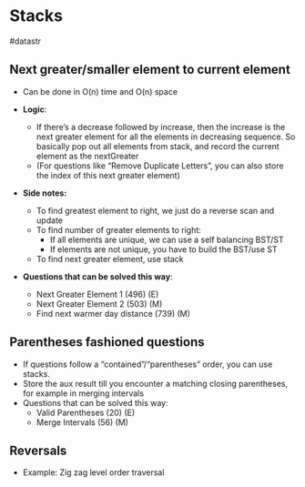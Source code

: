 # Stacks	
#datastr


## Next greater/smaller element to current element
* Can be done in O(n) time and O(n) space
* **Logic**: 
	* If there’s a decrease followed by increase, then the increase is the next greater element for all the elements in decreasing sequence. So basically pop out all elements from stack, and record the current element as the nextGreater
	* (For questions like “Remove Duplicate Letters”, you can also store the index of this next greater element)

* **Side notes:**
	* To find greatest element to right, we just do a reverse scan and update
	* To find number of greater elements to right:
		* If all elements are unique, we can use a self balancing BST/ST
		* If elements are not unique, you have to build the BST/use ST
	* To find next greater element, use stack

* **Questions that can be solved this way**:
	* Next Greater Element 1 (496) (E)
	* Next Greater Element 2 (503) (M)
	* Find next warmer day distance (739) (M)

## Parentheses fashioned questions
* If questions follow a “contained”/“parentheses” order, you can use stacks.
* Store the aux result till you encounter a matching closing parentheses, for example in merging intervals
* Questions that can be solved this way:
	* Valid Parentheses (20) (E)
	* Merge Intervals (56) (M)

## Reversals
* Example: Zig zag level order traversal




